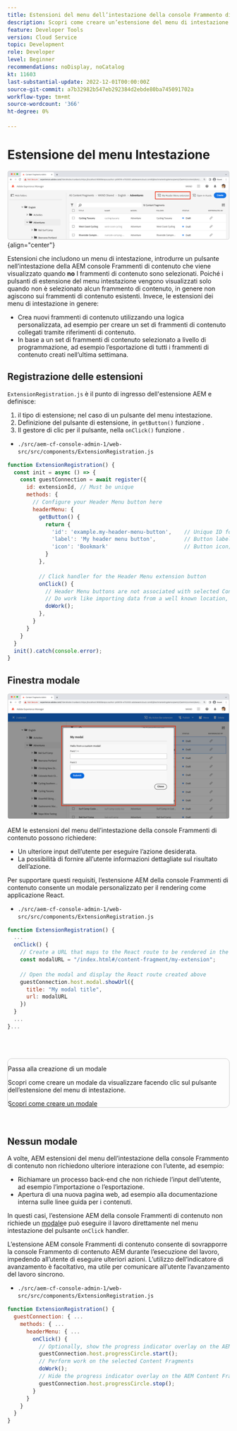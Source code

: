 ```yaml
---
title: Estensioni del menu dell’intestazione della console Frammento di contenuto AEM
description: Scopri come creare un’estensione del menu di intestazione della console Frammento di contenuto AEM.
feature: Developer Tools
version: Cloud Service
topic: Development
role: Developer
level: Beginner
recommendations: noDisplay, noCatalog
kt: 11603
last-substantial-update: 2022-12-01T00:00:00Z
source-git-commit: a7b32982b547eb292384d2ebde80ba745091702a
workflow-type: tm+mt
source-wordcount: '366'
ht-degree: 0%

---
```



# Estensione del menu Intestazione

![Estensione del menu Intestazione](./assets/header-menu/header-menu.png){align="center"}

Estensioni che includono un menu di intestazione, introdurre un pulsante nell’intestazione della AEM console Frammenti di contenuto che viene visualizzato quando __no__ I frammenti di contenuto sono selezionati. Poiché i pulsanti di estensione del menu intestazione vengono visualizzati solo quando non è selezionato alcun frammento di contenuto, in genere non agiscono sui frammenti di contenuto esistenti. Invece, le estensioni dei menu di intestazione in genere:

+ Crea nuovi frammenti di contenuto utilizzando una logica personalizzata, ad esempio per creare un set di frammenti di contenuto collegati tramite riferimenti di contenuto.
+ In base a un set di frammenti di contenuto selezionato a livello di programmazione, ad esempio l’esportazione di tutti i frammenti di contenuto creati nell’ultima settimana.

## Registrazione delle estensioni

`ExtensionRegistration.js` è il punto di ingresso dell&#39;estensione AEM e definisce:

1. il tipo di estensione; nel caso di un pulsante del menu intestazione.
1. Definizione del pulsante di estensione, in `getButton()` funzione .
1. Il gestore di clic per il pulsante, nella `onClick()` funzione .

+ `./src/aem-cf-console-admin-1/web-src/src/components/ExtensionRegistration.js`

```javascript
function ExtensionRegistration() {
  const init = async () => {
    const guestConnection = await register({
      id: extensionId, // Must be unique
      methods: {
        // Configure your Header Menu button here
        headerMenu: {
          getButton() {
            return {
              'id': 'example.my-header-menu-button',    // Unique ID for the button
              'label': 'My header menu button',         // Button label 
              'icon': 'Bookmark'                        // Button icon; get name from: https://spectrum.adobe.com/page/icons/ (Remove spaces, keep uppercase)
            }
          },

          // Click handler for the Header Menu extension button
          onClick() {
            // Header Menu buttons are not associated with selected Content Fragment, and thus are not provided a selection parameter.        
            // Do work like importing data from a well known location, or exporting a welll known set of data
            doWork();            
          },
        }
      }
    }
  }
  init().catch(console.error);
}
```

## Finestra modale

![Finestra modale](./assets/modal/modal.png)

AEM le estensioni del menu dell’intestazione della console Frammenti di contenuto possono richiedere:

+ Un ulteriore input dell’utente per eseguire l’azione desiderata.
+ La possibilità di fornire all’utente informazioni dettagliate sul risultato dell’azione.

Per supportare questi requisiti, l’estensione AEM della console Frammenti di contenuto consente un modale personalizzato per il rendering come applicazione React.

+ `./src/aem-cf-console-admin-1/web-src/src/components/ExtensionRegistration.js`

```javascript
function ExtensionRegistration() {
  ...
  onClick() {
    // Create a URL that maps to the React route to be rendered in the modal
    const modalURL = "/index.html#/content-fragment/my-extension";

    // Open the modal and display the React route created above
    guestConnection.host.modal.showUrl({
      title: "My modal title",
      url: modalURL
    })     
  }
  ...     
}...
```

<div class="column is-8-desktop is-full-mobile is-half-tablet" style="
    border: solid 1px #ccc;
    border-radius: 10px;
    margin: 4rem auto;
">
  <div class="is-flex is-padded-small is-padded-big-mobile">
    <div>
      <p class="has-text-weight-bold is-size-36 is-size-27-touch is-margin-bottom-big has-text-blackest">Passa alla creazione di un modale</p>
      <p class="has-text-blackest">Scopri come creare un modale da visualizzare facendo clic sul pulsante dell’estensione del menu di intestazione.</p>
      <div class="has-align-start is-margin-top-big">
        <a href="./modal.md" target="_blank" class="spectrum-Button spectrum-Button--outline spectrum-Button--primary spectrum-Button--sizeM">
          <span class="spectrum-Button-label has-no-wrap has-text-weight-bold" title="Scopri come creare un modale">Scopri come creare un modale</span>
        </a>
      </div>
    </div>
  </div>
</div>

## Nessun modale

A volte, AEM estensioni del menu dell’intestazione della console Frammento di contenuto non richiedono ulteriore interazione con l’utente, ad esempio:

+ Richiamare un processo back-end che non richiede l’input dell’utente, ad esempio l’importazione o l’esportazione.
+ Apertura di una nuova pagina web, ad esempio alla documentazione interna sulle linee guida per i contenuti.

In questi casi, l’estensione AEM della console Frammenti di contenuto non richiede un [modale](#modal)e può eseguire il lavoro direttamente nel menu intestazione del pulsante `onClick` handler.

L’estensione AEM console Frammenti di contenuto consente di sovrapporre la console Frammento di contenuto AEM durante l’esecuzione del lavoro, impedendo all’utente di eseguire ulteriori azioni. L’utilizzo dell’indicatore di avanzamento è facoltativo, ma utile per comunicare all’utente l’avanzamento del lavoro sincrono.

+ `./src/aem-cf-console-admin-1/web-src/src/components/ExtensionRegistration.js`

```javascript
function ExtensionRegistration() {
  guestConnection: { ...
    methods: { ...
      headerMenu: { ...
        onClick() {
          // Optionally, show the progress indicator overlay on the AEM Content Fragment console
          guestConnection.host.progressCircle.start();
          // Perform work on the selected Content Fragments
          doWork();
          // Hide the progress indicator overlay on the AEM Content Fragment console when the work is done
          guestConnection.host.progressCircle.stop();
        }
      }
    }
  }
}
```
